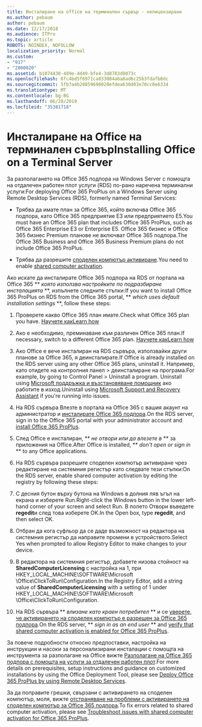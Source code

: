 ```yaml
---
title: Инсталиране на office на терминален сървър - нелицензирани
ms.author: pebaum
author: pebaum
ms.date: 12/17/2018
ms.audience: ITPro
ms.topic: article
ROBOTS: NOINDEX, NOFOLLOW
localization_priority: Normal
ms.custom:
- "917"
- "2000020"
ms.assetid: b1074430-489e-4d49-bfe4-3d8783d8073c
ms.openlocfilehash: 6fc4bd5f6971ca833084a6a8ad6c25b3fdafb8dc
ms.sourcegitcommit: 5fb7a4b28859690020efdea630d03e70cc0e6334
ms.translationtype: MT
ms.contentlocale: bg-BG
ms.lasthandoff: 06/28/2019
ms.locfileid: "35381718"
---
```

# <a name="installing-office-on-a-terminal-server"></a><span data-ttu-id="fc51e-102">Инсталиране на Office на терминален сървър</span><span class="sxs-lookup"><span data-stu-id="fc51e-102">Installing Office on a Terminal Server</span></span>

<span data-ttu-id="fc51e-103">За разполагането на Office 365 подпора на Windows Server с помощта на отдалечен работен плот услуги (RDS) по-рано наречена терминални услуги:</span><span class="sxs-lookup"><span data-stu-id="fc51e-103">For deploying Office 365 ProPlus on a Windows Server using Remote Desktop Services (RDS), formerly named Terminal Services:</span></span>
  
- <span data-ttu-id="fc51e-104">Трябва да имате план за Office 365, който включва Office 365 подпора, като Office 365 предприятие E3 или предприятието E5.</span><span class="sxs-lookup"><span data-stu-id="fc51e-104">You must have an Office 365 plan that includes Office 365 ProPlus, such as Office 365 Enterprise E3 or Enterprise E5.</span></span> <span data-ttu-id="fc51e-105">Office 365 бизнес и Office 365 бизнес Premium планове не включват Office 365 подпора.</span><span class="sxs-lookup"><span data-stu-id="fc51e-105">The Office 365 Business and Office 365 Business Premium plans do not include Office 365 ProPlus.</span></span>

- <span data-ttu-id="fc51e-106">Трябва да разрешите [споделен компютър активиране](https://docs.microsoft.com/DeployOffice/overview-of-shared-computer-activation-for-office-365-proplus).</span><span class="sxs-lookup"><span data-stu-id="fc51e-106">You need to enable [shared computer activation](https://docs.microsoft.com/DeployOffice/overview-of-shared-computer-activation-for-office-365-proplus).</span></span>

<span data-ttu-id="fc51e-107">Ако искате да инсталирате Office 365 подпора на RDS от портала на Office 365 \*\* *която използва настройките по подразбиране инсталацията* \*\*, изпълнете следните стъпки:</span><span class="sxs-lookup"><span data-stu-id="fc51e-107">If you want to install Office 365 ProPlus on RDS from the Office 365 portal, \*\* *which uses default installation settings* \*\*, follow these steps:</span></span>
  
1. <span data-ttu-id="fc51e-108">Проверете какво Office 365 план имате.</span><span class="sxs-lookup"><span data-stu-id="fc51e-108">Check what Office 365 plan you have.</span></span> [<span data-ttu-id="fc51e-109">Научете как</span><span class="sxs-lookup"><span data-stu-id="fc51e-109">Learn how</span></span>](https://docs.microsoft.com/office365/admin/admin-overview/what-subscription-do-i-have)

2. <span data-ttu-id="fc51e-110">Ако е необходимо, преминаване към различен Office 365 план.</span><span class="sxs-lookup"><span data-stu-id="fc51e-110">If necessary, switch to a different Office 365 plan.</span></span> [<span data-ttu-id="fc51e-111">Научете как</span><span class="sxs-lookup"><span data-stu-id="fc51e-111">Learn how</span></span>](https://docs.microsoft.com/office365/admin/subscriptions-and-billing/switch-to-a-different-plan)

3. <span data-ttu-id="fc51e-112">Ако Office е вече инсталиран на RDS сървъра, използвайки други планове за Office 365, я деинсталирате.</span><span class="sxs-lookup"><span data-stu-id="fc51e-112">If Office is already installed on the RDS server using any other Office 365 plans, uninstall it.</span></span> <span data-ttu-id="fc51e-113">Например, като отидете на контролния панел \> деинсталиране на програма.</span><span class="sxs-lookup"><span data-stu-id="fc51e-113">For example, by going to Control Panel \> Uninstall a program.</span></span> <span data-ttu-id="fc51e-114">Uninstall using [Microsoft поддръжка и възстановяване помощник](https://aka.ms/SARA-OfficeUninstall-Alchemy) ако работите в изход.</span><span class="sxs-lookup"><span data-stu-id="fc51e-114">Uninstall using [Microsoft Support and Recovery Assistant](https://aka.ms/SARA-OfficeUninstall-Alchemy) if you're running into issues.</span></span>

4. <span data-ttu-id="fc51e-115">На RDS сървъра Влезте в портала на Office 365 с вашия акаунт на администратор и [инсталирате Office 365 подпора](https://portal.office.com/OLS/MySoftware.aspx).</span><span class="sxs-lookup"><span data-stu-id="fc51e-115">On the RDS server, sign in to the Office 365 portal with your administrator account and [install Office 365 ProPlus](https://portal.office.com/OLS/MySoftware.aspx).</span></span>

5. <span data-ttu-id="fc51e-116">След Office е инсталиран, \*\* *не отвори или да влезете в* \*\* за приложения на Office.</span><span class="sxs-lookup"><span data-stu-id="fc51e-116">After Office is installed, \*\* *don't open or sign in* \*\* to any Office applications.</span></span>

6. <span data-ttu-id="fc51e-117">На RDS сървъра разрешите споделен компютър активиране чрез редактиране на системния регистър като следвате тези стъпки:</span><span class="sxs-lookup"><span data-stu-id="fc51e-117">On the RDS server, enable shared computer activation by editing the registry by following these steps:</span></span>

1. <span data-ttu-id="fc51e-118">С десния бутон върху бутона на Windows в долния ляв ъгъл на екрана и изберете Run.</span><span class="sxs-lookup"><span data-stu-id="fc51e-118">Right-click the Windows button in the lower left-hand corner of your screen and select Run.</span></span> <span data-ttu-id="fc51e-119">В полето Отвори въведете **regedit**и след това изберете OK.</span><span class="sxs-lookup"><span data-stu-id="fc51e-119">In the Open box, type **regedit**, and then select OK.</span></span>

2. <span data-ttu-id="fc51e-120">Отбран да кога суфльор да се даде възможност на редактора на системния регистър да направите промени в устройството.</span><span class="sxs-lookup"><span data-stu-id="fc51e-120">Select Yes when prompted to allow Registry Editor to make changes to your device.</span></span>

3. <span data-ttu-id="fc51e-121">В редактора на системния регистър, добавете низова стойност на **SharedComputerLicensing** с настройка на 1, при HKEY_LOCAL_MACHINE\SOFTWARE\Microsoft \Office\ClickToRun\Configuration.</span><span class="sxs-lookup"><span data-stu-id="fc51e-121">In the Registry Editor, add a string value of **SharedComputerLicensing** with a setting of 1 under HKEY_LOCAL_MACHINE\SOFTWARE\Microsoft \Office\ClickToRun\Configuration.</span></span>

7. <span data-ttu-id="fc51e-122">На RDS сървъра \*\* *влизане като краен потребител* \*\* и се [уверете, че активирането на споделен компютър е разрешен за Office 365 подпора](https://docs.microsoft.com/DeployOffice/troubleshoot-issues-with-shared-computer-activation-for-office-365-proplus#verify-that-activation-for-office-365-proplus-succeeded).</span><span class="sxs-lookup"><span data-stu-id="fc51e-122">On the RDS server, \*\* *sign in as an end user* \*\* and [verify that shared computer activation is enabled for Office 365 ProPlus](https://docs.microsoft.com/DeployOffice/troubleshoot-issues-with-shared-computer-activation-for-office-365-proplus#verify-that-activation-for-office-365-proplus-succeeded).</span></span>

<span data-ttu-id="fc51e-123">За повече подробности относно предпоставки, настройка на инструкции и насоки за персонализирани инсталации с помощта на инструмента за разполагане на Office вижте [Разполагане на Office 365 подпора с помощта на услуги за отдалечен работен плот](https://docs.microsoft.com/DeployOffice/deploy-office-365-proplus-by-using-remote-desktop-services).</span><span class="sxs-lookup"><span data-stu-id="fc51e-123">For more details on prerequisites, setup instructions and guidance on customized installations by using the Office Deployment Tool, please see [Deploy Office 365 ProPlus by using Remote Desktop Services](https://docs.microsoft.com/DeployOffice/deploy-office-365-proplus-by-using-remote-desktop-services).</span></span>
  
<span data-ttu-id="fc51e-124">За да поправите грешки, свързани с активирането на споделен компютър, моля, вижте [отстраняване на проблеми с активирането на споделен компютър за Office 365 подпора](https://docs.microsoft.com/DeployOffice/troubleshoot-issues-with-shared-computer-activation-for-office-365-proplus).</span><span class="sxs-lookup"><span data-stu-id="fc51e-124">To fix errors related to shared computer activation, please see [Troubleshoot issues with shared computer activation for Office 365 ProPlus](https://docs.microsoft.com/DeployOffice/troubleshoot-issues-with-shared-computer-activation-for-office-365-proplus).</span></span>
  